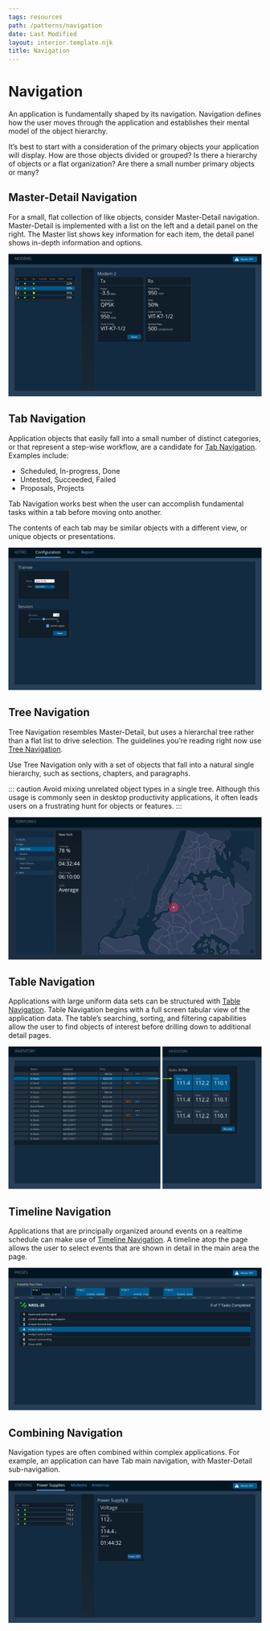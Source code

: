 ```yaml
---
tags: resources
path: /patterns/navigation
date: Last Modified
layout: interior.template.njk
title: Navigation
---
```


# Navigation

An application is fundamentally shaped by its navigation. Navigation defines how the user moves through the application and establishes their mental model of the object hierarchy.

It’s best to start with a consideration of the primary objects your application will display. How are those objects divided or grouped? Is there a hierarchy of objects or a flat organization? Are there a small number primary objects or many?

## Master-Detail Navigation

For a small, flat collection of like objects, consider Master-Detail navigation. Master-Detail is implemented with a list on the left and a detail panel on the right. The Master list shows key information for each item, the detail panel shows in-depth information and options.

![Master-detail sample app layout](/img/design-guidelines/master-detail-nav.png)

## Tab Navigation

Application objects that easily fall into a small number of distinct categories, or that represent a step-wise workflow, are a candidate for [Tab Navigation](/components/tabs). Examples include:

- Scheduled, In-progress, Done
- Untested, Succeeded, Failed
- Proposals, Projects

Tab Navigation works best when the user can accomplish fundamental tasks within a tab before moving onto another.

The contents of each tab may be similar objects with a different view, or unique objects or presentations.

![Tab Navigation sample app layout](/img/design-guidelines/tab-nav.png)

## Tree Navigation

Tree Navigation resembles Master-Detail, but uses a hierarchal tree rather than a flat list to drive selection. The guidelines you’re reading right now use [Tree Navigation](/components/tree).

Use Tree Navigation only with a set of objects that fall into a natural single hierarchy, such as sections, chapters, and paragraphs.

::: caution
Avoid mixing unrelated object types in a single tree. Although this usage is commonly seen in desktop productivity applications, it often leads users on a frustrating hunt for objects or features.
:::

![Tree sample app layout](/img/design-guidelines/tree-nav.png)

## Table Navigation

Applications with large uniform data sets can be structured with [Table Navigation](/patterns/table). Table Navigation begins with a full screen tabular view of the application data. The table’s searching, sorting, and filtering capabilities allow the user to find objects of interest before drilling down to additional detail pages.

![Table navigation sample app layout](/img/design-guidelines/table-nav.png)

## Timeline Navigation

Applications that are principally organized around events on a realtime schedule can make use of [Timeline Navigation](/components/timeline). A timeline atop the page allows the user to select events that are shown in detail in the main area the page.

![Timeline navigation sample app layout](/img/design-guidelines/timeline-nav.png)

## Combining Navigation

Navigation types are often combined within complex applications. For example, an application can have Tab main navigation, with Master-Detail sub-navigation.

![Combined navigation sample app layout](/img/design-guidelines/combined-nav.png)
